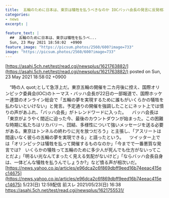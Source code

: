 ```yaml
---
title:  五輪のために日本は、東京は犠牲を払うべきなのか IOCバッハ会長の発言に反発相次ぐ 「今までで一番悪質」 ★2  
categories:
- news
excerpt: |
  
feature_text: |
  ##  五輪のために日本は、東京は犠牲を払うべ...
  Sun, 23 May 2021 18:58:02  +0900
feature_image: "https://picsum.photos/2560/600?image=733"
image: "https://picsum.photos/2560/600?image=733"
---
```


[https://asahi.5ch.net/test/read.cgi/newsplus/1621763882/](https://asahi.5ch.net/test/read.cgi/newsplus/1621763882/)
posted on Sun, 23 May 2021 18:58:02  +0900

<!--more-->

　“時の人 quot;として急浮上だ。東京五輪の開催を二カ月後に控え、国際オリンピック委員会(IOC)のトーマス・バッハ会長が22日の一部報道で、国際ホッケー連盟のオンライン総会で「五輪の夢を実現するために誰もがいくらかの犠牲を払わないといけない」と発言。予定通りの開催を強調したことにネット上では憤りの声があふれ、「バッハ会長」がトレンドワードに入った。 　バッハ会長は「東京がようやく間近に迫った今、最後のカウントダウンが始まった。この困難な時期に私たちはリカバリー、団結、多様性について強いメッセージを送る必要がある。東京はトンネルの終わりに光を放つだろう」と主張し、「アスリートは間違いなく彼らの五輪の夢を実現できる」と語ったという。 　ツイッター上では「オリンピックは犠牲を払って開催するものなのか」「今までで一番悪質な発言では?　いくらかの犠牲って五輪のために多少人が死んでも仕方がないってことだよ」「明るい光なんてまったく見える気配がないけど」「ならバッハ会長自身は、一体どんな犠牲を払うんでしょうか?」など憤る声が相次いだ。 [https://news.yahoo.co.jp/articles/e96dca2c6f869dbff9eed16b74eeac415ec14675](https://news.yahoo.co.jp/articles/e96dca2c6f869dbff9eed16b74eeac415ec14675) 5/23(日) 12:59配信 前スレ 2021/05/23(日) 16:38 https://asahi.5ch.net/test/read.cgi/newsplus/1621755531/
